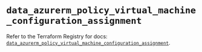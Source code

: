 # `data_azurerm_policy_virtual_machine_configuration_assignment`

Refer to the Terraform Registry for docs: [`data_azurerm_policy_virtual_machine_configuration_assignment`](https://registry.terraform.io/providers/hashicorp/azurerm/3.114.0/docs/data-sources/policy_virtual_machine_configuration_assignment).
